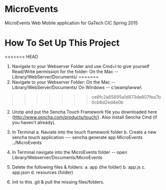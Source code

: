 MicroEvents
===========

MicroEvents Web Mobile application for GaTech CIC Spring 2015


How To Set Up This Project 
===========

<<<<<<< HEAD
1. Navigate to your Webserver Folder and use Cmd+I to give yourself Read/Write permission for the folder: 
	On the Mac -- Library/WebServer/Documents/
=======
1. Navigate to your Webserver Folder: 
On the Mac -- Library/WebServer/Documents/
On Windows -- c:\wamp\www\
>>>>>>> ce6fc2a65695a1d873de807fea7b0cb6d2ed4e0b

2. Unzip and put the Sencha Touch Framework file you downloaded here (http://www.sencha.com/products/touch/). Also install Sencha Cmd (if you haven't already).

3. In Terminal 
	a. Naviate into the touch framework folder
	b. Create a new sencha touch application --- 
	sencha generate app MicroEvents ../MicroEvents

4. In Terminal navigate into the MicroEvents folder -- 
	open Library/Webserver/Documents/MicroEvents

5. Delete the following files & folders: 
	a. app (the folder)
	b. app.js
	c. app.json
	d. resources (folder)

6. Init to this .git & pull the missing files/folders. 
